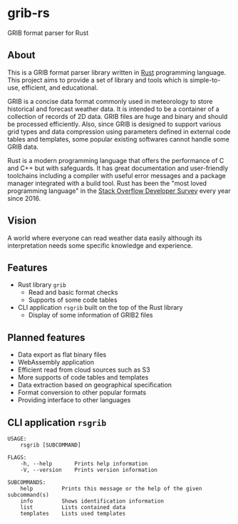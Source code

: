 # grib-rs

GRIB format parser for Rust

## About

This is a GRIB format parser library written in [Rust](https://www.rust-lang.org/) programming language. This project aims to provide a set of library and tools which is simple-to-use, efficient, and educational.

GRIB is a concise data format commonly used in meteorology to store historical and forecast weather data. It is intended to be a container of a collection of records of 2D data. GRIB files are huge and binary and should be processed efficiently. Also, since GRIB is designed to support various grid types and data compression using parameters defined in external code tables and templates, some popular existing softwares cannot handle some GRIB data.

Rust is a modern programming language that offers the performance of C and C++ but with safeguards. It has great documentation and user-friendly toolchains including a compiler with useful error messages and a package manager integrated with a build tool. Rust has been the "most loved programming language" in the [Stack Overflow Developer Survey](https://insights.stackoverflow.com/survey) every year since 2016.

## Vision

A world where everyone can read weather data easily although its interpretation needs some specific knowledge and experience.

## Features

* Rust library `grib`
  * Read and basic format checks
  * Supports of some code tables
* CLI application `rsgrib` built on the top of the Rust library
  * Display of some information of GRIB2 files

## Planned features

* Data export as flat binary files
* WebAssembly application
* Efficient read from cloud sources such as S3
* More supports of code tables and templates
* Data extraction based on geographical specification
* Format conversion to other popular formats
* Providing interface to other languages

## CLI application `rsgrib`

```
USAGE:
    rsgrib [SUBCOMMAND]

FLAGS:
    -h, --help       Prints help information
    -V, --version    Prints version information

SUBCOMMANDS:
    help         Prints this message or the help of the given subcommand(s)
    info         Shows identification information
    list         Lists contained data
    templates    Lists used templates
```
